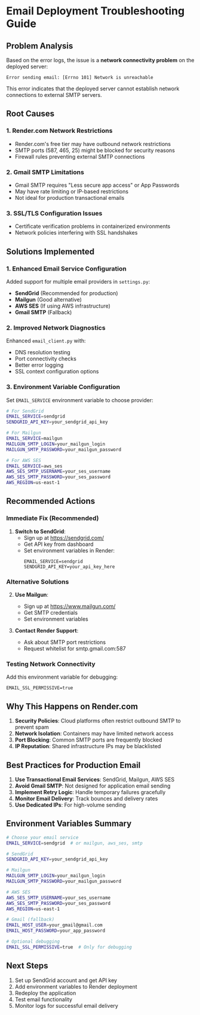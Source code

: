 # Email Deployment Troubleshooting Guide

## Problem Analysis

Based on the error logs, the issue is a **network connectivity problem** on the deployed server:

```
Error sending email: [Errno 101] Network is unreachable
```

This error indicates that the deployed server cannot establish network connections to external SMTP servers.

## Root Causes

### 1. **Render.com Network Restrictions**
- Render.com's free tier may have outbound network restrictions
- SMTP ports (587, 465, 25) might be blocked for security reasons
- Firewall rules preventing external SMTP connections

### 2. **Gmail SMTP Limitations**
- Gmail SMTP requires "Less secure app access" or App Passwords
- May have rate limiting or IP-based restrictions
- Not ideal for production transactional emails

### 3. **SSL/TLS Configuration Issues**
- Certificate verification problems in containerized environments
- Network policies interfering with SSL handshakes

## Solutions Implemented

### 1. **Enhanced Email Service Configuration**
Added support for multiple email providers in `settings.py`:

- **SendGrid** (Recommended for production)
- **Mailgun** (Good alternative)
- **AWS SES** (If using AWS infrastructure)
- **Gmail SMTP** (Fallback)

### 2. **Improved Network Diagnostics**
Enhanced `email_client.py` with:
- DNS resolution testing
- Port connectivity checks
- Better error logging
- SSL context configuration options

### 3. **Environment Variable Configuration**
Set `EMAIL_SERVICE` environment variable to choose provider:

```bash
# For SendGrid
EMAIL_SERVICE=sendgrid
SENDGRID_API_KEY=your_sendgrid_api_key

# For Mailgun
EMAIL_SERVICE=mailgun
MAILGUN_SMTP_LOGIN=your_mailgun_login
MAILGUN_SMTP_PASSWORD=your_mailgun_password

# For AWS SES
EMAIL_SERVICE=aws_ses
AWS_SES_SMTP_USERNAME=your_ses_username
AWS_SES_SMTP_PASSWORD=your_ses_password
AWS_REGION=us-east-1
```

## Recommended Actions

### Immediate Fix (Recommended)
1. **Switch to SendGrid**:
   - Sign up at https://sendgrid.com/
   - Get API key from dashboard
   - Set environment variables in Render:
     ```
     EMAIL_SERVICE=sendgrid
     SENDGRID_API_KEY=your_api_key_here
     ```

### Alternative Solutions
2. **Use Mailgun**:
   - Sign up at https://www.mailgun.com/
   - Get SMTP credentials
   - Set environment variables

3. **Contact Render Support**:
   - Ask about SMTP port restrictions
   - Request whitelist for smtp.gmail.com:587

### Testing Network Connectivity
Add this environment variable for debugging:
```
EMAIL_SSL_PERMISSIVE=true
```

## Why This Happens on Render.com

1. **Security Policies**: Cloud platforms often restrict outbound SMTP to prevent spam
2. **Network Isolation**: Containers may have limited network access
3. **Port Blocking**: Common SMTP ports are frequently blocked
4. **IP Reputation**: Shared infrastructure IPs may be blacklisted

## Best Practices for Production Email

1. **Use Transactional Email Services**: SendGrid, Mailgun, AWS SES
2. **Avoid Gmail SMTP**: Not designed for application email sending
3. **Implement Retry Logic**: Handle temporary failures gracefully
4. **Monitor Email Delivery**: Track bounces and delivery rates
5. **Use Dedicated IPs**: For high-volume sending

## Environment Variables Summary

```bash
# Choose your email service
EMAIL_SERVICE=sendgrid  # or mailgun, aws_ses, smtp

# SendGrid
SENDGRID_API_KEY=your_sendgrid_api_key

# Mailgun
MAILGUN_SMTP_LOGIN=your_mailgun_login
MAILGUN_SMTP_PASSWORD=your_mailgun_password

# AWS SES
AWS_SES_SMTP_USERNAME=your_ses_username
AWS_SES_SMTP_PASSWORD=your_ses_password
AWS_REGION=us-east-1

# Gmail (fallback)
EMAIL_HOST_USER=your_gmail@gmail.com
EMAIL_HOST_PASSWORD=your_app_password

# Optional debugging
EMAIL_SSL_PERMISSIVE=true  # Only for debugging
```

## Next Steps

1. Set up SendGrid account and get API key
2. Add environment variables to Render deployment
3. Redeploy the application
4. Test email functionality
5. Monitor logs for successful email delivery